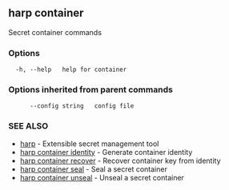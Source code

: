 ## harp container

Secret container commands

### Options

```
  -h, --help   help for container
```

### Options inherited from parent commands

```
      --config string   config file
```

### SEE ALSO

* [harp](harp.md)	 - Extensible secret management tool
* [harp container identity](harp_container_identity.md)	 - Generate container identity
* [harp container recover](harp_container_recover.md)	 - Recover container key from identity
* [harp container seal](harp_container_seal.md)	 - Seal a secret container
* [harp container unseal](harp_container_unseal.md)	 - Unseal a secret container

